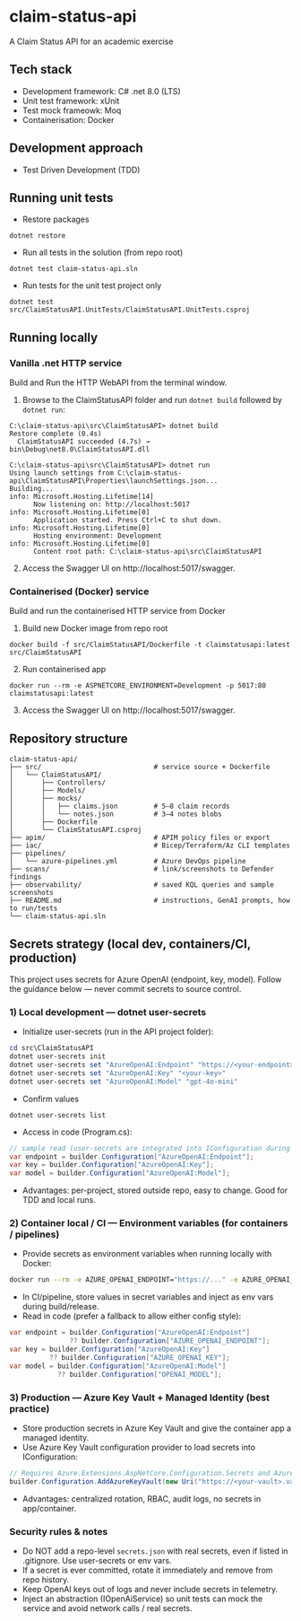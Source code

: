 # claim-status-api
A Claim Status API for an academic exercise

## Tech stack
- Development framework: C# .net 8.0 (LTS)
- Unit test framework: xUnit
- Test mock frameowk: Moq
- Containerisation: Docker

## Development approach
- Test Driven Development (TDD)

## Running unit tests
- Restore packages
```
dotnet restore
```
- Run all tests in the solution (from repo root)
```
dotnet test claim-status-api.sln
```
- Run tests for the unit test project only
```
dotnet test src/ClaimStatusAPI.UnitTests/ClaimStatusAPI.UnitTests.csproj
```

## Running locally
### Vanilla .net HTTP service
Build and Run the HTTP WebAPI from the terminal window.

1. Browse to the ClaimStatusAPI folder and run `dotnet build` followed by `dotnet run`:

```
C:\claim-status-api\src\ClaimStatusAPI> dotnet build
Restore complete (0.4s)
  ClaimStatusAPI succeeded (4.7s) → bin\Debug\net8.0\ClaimStatusAPI.dll

C:\claim-status-api\src\ClaimStatusAPI> dotnet run
Using launch settings from C:\claim-status-api\ClaimStatusAPI\Properties\launchSettings.json...
Building...
info: Microsoft.Hosting.Lifetime[14]
      Now listening on: http://localhost:5017
info: Microsoft.Hosting.Lifetime[0]
      Application started. Press Ctrl+C to shut down.
info: Microsoft.Hosting.Lifetime[0]
      Hosting environment: Development
info: Microsoft.Hosting.Lifetime[0]
      Content root path: C:\claim-status-api\src\ClaimStatusAPI
```

2. Access the Swagger UI on http://localhost:5017/swagger.

### Containerised (Docker) service
Build and run the containerised HTTP service from Docker
1. Build new Docker image from repo root
```
docker build -f src/ClaimStatusAPI/Dockerfile -t claimstatusapi:latest src/ClaimStatusAPI
```
2. Run containerised app
```
docker run --rm -e ASPNETCORE_ENVIRONMENT=Development -p 5017:80 claimstatusapi:latest
```
3. Access the Swagger UI on http://localhost:5017/swagger.
## Repository structure
```
claim-status-api/
├── src/                            # service source + Dockerfile
│   └── ClaimStatusAPI/
│       ├── Controllers/
│       ├── Models/
│       ├── mocks/
│       │   ├── claims.json         # 5–8 claim records
│       │   └── notes.json          # 3–4 notes blobs
│       ├── Dockerfile
│       └── ClaimStatusAPI.csproj
├── apim/                           # APIM policy files or export
├── iac/                            # Bicep/Terraform/Az CLI templates
├── pipelines/
│   └── azure-pipelines.yml         # Azure DevOps pipeline
├── scans/                          # link/screenshots to Defender findings
├── observability/                  # saved KQL queries and sample screenshots
├── README.md                       # instructions, GenAI prompts, how to run/tests
└── claim-status-api.sln
```

## Secrets strategy (local dev, containers/CI, production)

This project uses secrets for Azure OpenAI (endpoint, key, model). Follow the guidance below — never commit secrets to source control.

### 1) Local development — dotnet user-secrets
- Initialize user-secrets (run in the API project folder):
```powershell
cd src\ClaimStatusAPI
dotnet user-secrets init
dotnet user-secrets set "AzureOpenAI:Endpoint" "https://<your-endpoint>"
dotnet user-secrets set "AzureOpenAI:Key" "<your-key>"
dotnet user-secrets set "AzureOpenAI:Model" "gpt-4o-mini"
```
- Confirm values
```
dotnet user-secrets list
```
- Access in code (Program.cs):
```csharp
// sample read (user-secrets are integrated into IConfiguration during development)
var endpoint = builder.Configuration["AzureOpenAI:Endpoint"];
var key = builder.Configuration["AzureOpenAI:Key"];
var model = builder.Configuration["AzureOpenAI:Model"];
```
- Advantages: per-project, stored outside repo, easy to change. Good for TDD and local runs.

### 2) Container local / CI — Environment variables (for containers / pipelines)
- Provide secrets as environment variables when running locally with Docker:
```bash
docker run --rm -e AZURE_OPENAI_ENDPOINT="https://..." -e AZURE_OPENAI_KEY="..." -e OPENAI_MODEL="gpt-4o-mini" -p 5017:80 claimstatusapi:0.1.0
```
- In CI/pipeline, store values in secret variables and inject as env vars during build/release.
- Read in code (prefer a fallback to allow either config style):
```csharp
var endpoint = builder.Configuration["AzureOpenAI:Endpoint"] 
               ?? builder.Configuration["AZURE_OPENAI_ENDPOINT"];
var key = builder.Configuration["AzureOpenAI:Key"] 
          ?? builder.Configuration["AZURE_OPENAI_KEY"];
var model = builder.Configuration["AzureOpenAI:Model"] 
            ?? builder.Configuration["OPENAI_MODEL"];
```

### 3) Production — Azure Key Vault + Managed Identity (best practice)
- Store production secrets in Azure Key Vault and give the container app a managed identity.
- Use Azure Key Vault configuration provider to load secrets into IConfiguration:
```csharp
// Requires Azure.Extensions.AspNetCore.Configuration.Secrets and Azure.Identity
builder.Configuration.AddAzureKeyVault(new Uri("https://<your-vault>.vault.azure.net/"), new DefaultAzureCredential());
```
- Advantages: centralized rotation, RBAC, audit logs, no secrets in app/container.

### Security rules & notes
- Do NOT add a repo-level `secrets.json` with real secrets, even if listed in .gitignore. Use user-secrets or env vars.
- If a secret is ever committed, rotate it immediately and remove from repo history.
- Keep OpenAI keys out of logs and never include secrets in telemetry.
- Inject an abstraction (IOpenAiService) so unit tests can mock the service and avoid network calls / real secrets.

